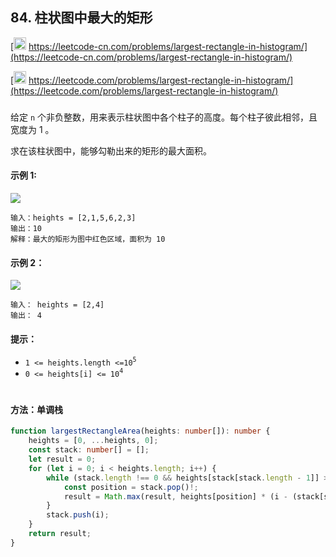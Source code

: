 ## 84. 柱状图中最大的矩形

[<img src="https://static.leetcode-cn.com/cn-mono-assets/production/assets/logo-dark-cn.c42314a8.svg" height="20" /> https://leetcode-cn.com/problems/largest-rectangle-in-histogram/](https://leetcode-cn.com/problems/largest-rectangle-in-histogram/)

[<img src="https://assets.leetcode.com/static_assets/public/webpack_bundles/images/logo-dark.e99485d9b.svg" height="20"/> https://leetcode.com/problems/largest-rectangle-in-histogram/](https://leetcode.com/problems/largest-rectangle-in-histogram/)

###

给定 `n` 个非负整数，用来表示柱状图中各个柱子的高度。每个柱子彼此相邻，且宽度为 1 。

求在该柱状图中，能够勾勒出来的矩形的最大面积。

#### 示例 1:

<img src="https://assets.leetcode.com/uploads/2021/01/04/histogram.jpg" />

```
输入：heights = [2,1,5,6,2,3]
输出：10
解释：最大的矩形为图中红色区域，面积为 10
```

#### 示例 2：

<img src="https://assets.leetcode.com/uploads/2021/01/04/histogram-1.jpg" />

```
输入： heights = [2,4]
输出： 4
```

#### 提示：

-   `1 <= heights.length <=10`<sup>`5`</sup>
-   `0 <= heights[i] <= 10`<sup>`4`</sup>

#

#### 方法：单调栈

```ts
function largestRectangleArea(heights: number[]): number {
    heights = [0, ...heights, 0];
    const stack: number[] = [];
    let result = 0;
    for (let i = 0; i < heights.length; i++) {
        while (stack.length !== 0 && heights[stack[stack.length - 1]] > heights[i]) {
            const position = stack.pop()!;
            result = Math.max(result, heights[position] * (i - (stack[stack.length - 1] + 1)));
        }
        stack.push(i);
    }
    return result;
}
```
